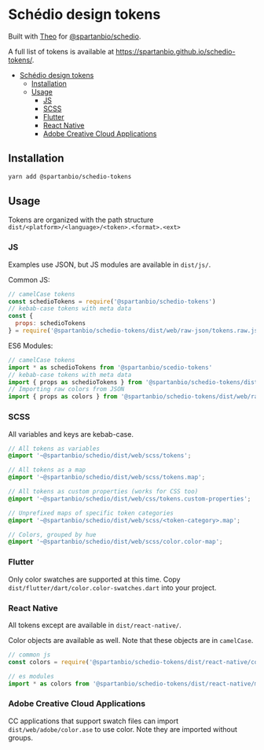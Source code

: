 # Schédio design tokens

Built with [Theo](https://github.com/salesforce-ux/theo) for [@spartanbio/schedio](https://gitlab.com/spartanbio-ux/schedio).

A full list of tokens is available at https://spartanbio.github.io/schedio-tokens/.

- [Schédio design tokens](#sch%c3%a9dio-design-tokens)
  - [Installation](#installation)
  - [Usage](#usage)
    - [JS](#js)
    - [SCSS](#scss)
    - [Flutter](#flutter)
    - [React Native](#react-native)
    - [Adobe Creative Cloud Applications](#adobe-creative-cloud-applications)

## Installation

```bash
yarn add @spartanbio/schedio-tokens
```

## Usage

Tokens are organized with the path structure `dist/<platform>/<language>/<token>.<format>.<ext>`

### JS

Examples use JSON, but JS modules are available in `dist/js/`.

Common JS:

```js
// camelCase tokens
const schedioTokens = require('@spartanbio/schedio-tokens')
// kebab-case tokens with meta data
const {
  props: schedioTokens
} = require('@spartanbio/schedio-tokens/dist/web/raw-json/tokens.raw.json')
```

ES6 Modules:

```js
// camelCase tokens
import * as schedioTokens from '@spartanbio/scedio-tokens'
// kebab-case tokens with meta data
import { props as schedioTokens } from '@spartanbio/schedio-tokens/dist/web/raw-json/tokens.raw.json'
// Importing raw colors from JSON
import { props as colors } from '@spartanbio/schedio-tokens/dist/web/raw-json/color.raw.json'
```

### SCSS

All variables and keys are kebab-case.

```scss
// All tokens as variables
@import '~@spartanbio/schedio/dist/web/scss/tokens';

// All tokens as a map
@import '~@spartanbio/schedio/dist/web/scss/tokens.map';

// All tokens as custom properties (works for CSS too)
@import '~@spartanbio/schedio/dist/web/css/tokens.custom-properties';

// Unprefixed maps of specific token categories
@import '~@spartanbio/schedio/dist/web/scss/<token-category>.map';

// Colors, grouped by hue
@import '~@spartanbio/schedio/dist/web/scss/color.color-map';
```

### Flutter

Only color swatches are supported at this time. Copy `dist/flutter/dart/color.color-swatches.dart` into your project.

### React Native

All tokens except are available in `dist/react-native/`.

Color objects are available as well. Note that these objects are in `camelCase`.

```js
// common js
const colors = require('@spartanbio/schedio-tokens/dist/react-native/common-js/color.colors-map.common')

// es modules
import * as colors from '@spartanbio/schedio-tokens/dist/react-native/module-js/color.colors-map.module')
```

### Adobe Creative Cloud Applications

CC applications that support swatch files can import `dist/web/adobe/color.ase` to use color. Note they are imported without groups.
